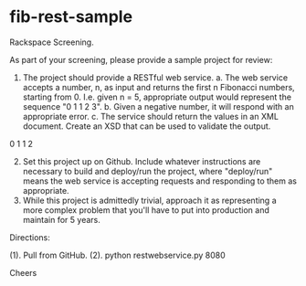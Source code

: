 fib-rest-sample
===============

Rackspace Screening.

As part of your screening, please provide a sample project for review:
1. The project should provide a RESTful web service.
  a. The web service accepts a number, n, as input and returns the first n Fibonacci numbers, starting from 0. I.e. given n = 5, appropriate output would represent the sequence "0 1 1 2 3".
  b. Given a negative number, it will respond with an appropriate error.
  c. The service should return the values in an XML document.  Create an XSD that can be used to validate the output.

<fibonacci>
            <value index="0">0</value>
            <value index="1">1</value>
            <value index="2">1</value>
            <value index="3">2</value>
</fibonacci>

2. Set this project up on Github.  Include whatever instructions are necessary to build and deploy/run the project, where "deploy/run" means the web service is accepting requests and responding to them as appropriate.
3. While this project is admittedly trivial, approach it as representing a more complex problem that you'll have to put into production and maintain for 5 years.


Directions:

(1). Pull from GitHub.
(2). python restwebservice.py 8080

Cheers
